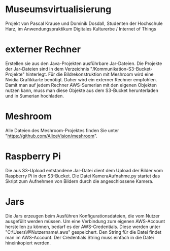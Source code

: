# Museumsvirtualisierung
Projekt von Pascal Krause und Dominik Dosdall, Studenten der Hochschule Harz, im Anwendungspraktikum Digitales Kulturerbe / Internet of Things

# externer Rechner
Erstellen sie aus den Java-Projekten ausführbare Jar-Dateien.
Die Projekte der Jar-Dateien sind in dem Verzeichnis "/Kommunikation-S3-Bucket-Projekte" hinterlegt.
Für die Bildrekonstruktion mit Meshroom wird eine Nvidia Grafikkarte benötigt. Daher wird ein externer Rechner empfohlen.
Damit man auf jedem Rechner AWS-Sumerian mit den eigenen Objekten nutzen kann, muss man diese Objekte aus dem S3-Bucket herunterladen und in Sumerian hochladen.

# Meshroom
Alle Dateien des Meshroom-Projektes finden Sie unter "https://github.com/AliceVision/meshroom".

# Raspberry Pi
Die aus S3-Upload entstandene Jar-Datei dient dem Upload der Bilder vom Raspberry Pi in den S3-Bucket.
Die Datei KameraAufnahme.py startet das Skript zum Aufnehmen von Bildern durch die angeschlossene Kamera.

# Jars
Die Jars erzeugen beim Ausführen Konfigurationsdateien, die vom Nutzer ausgefüllt werden müssen.
Um eine Verbindung zum eigenen AWS-Account herstellen zu können, bedarf es der AWS-Credentials. Diese werden unter "C:\Users\\@Nutzername\\.aws" gespeichert.
Den String für die Datei findet man im AWS-Account. Der Credentials String muss einfach in die Datei hineinkopiert werden.
